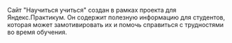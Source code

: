 Сайт "Научиться учиться" создан в рамках проекта для Яндекс.Практикум. Он содержит полезную информацию для студентов, которая может замотивировать их и помочь справиться с трудностями во время обучения.